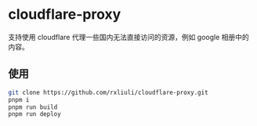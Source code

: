 # cloudflare-proxy

支持使用 cloudflare 代理一些国内无法直接访问的资源，例如 google 相册中的内容。

## 使用

```sh
git clone https://github.com/rxliuli/cloudflare-proxy.git
pnpm i
pnpm run build
pnpm run deploy
```
